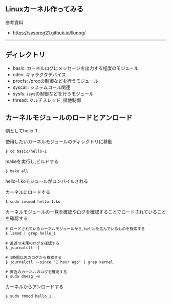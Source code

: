 ## Linuxカーネル作ってみる

参考資料
- https://sysprog21.github.io/lkmpg/

---

## ディレクトリ

- basic: カーネルログにメッセージを出力する程度のモジュール
- cdev: キャラクタデバイス
- procfs: /procの制御などを行うモジュール
- syscall: システムコール関連
- sysfs: /sysの制御などを行うモジュール
- thread: マルチスレッド, 排他制御

## カーネルモジュールのロードとアンロード

例としてhello-1

使用したいカーネルモジュールのディレクトリに移動
```
$ cd basic/hello-1
```

makeを実行し,ビルドする
```
$ make all
```

hello-1.koモジュールがコンパイルされる

カーネルにロードする
```
$ sudo insmod hello-1.ko
```

カーネルモジュールの一覧を確認やログを確認することでロードされていることを確認する
```
# ロードされているカーネルモジュールから,helloを含んでいるものを検索する
$ lsmod | grep hello_1

# 直近の末尾のログを確認する
$ journalctl -f

# 1時間以内のログから検索する
$ journalctl --since "1 hour ago" | grep kernel

# 直近のカーネルのログを確認する
$ sudo dmesg -w
```

カーネルからアンロードする
```
$ sudo rmmod hello_1
```
